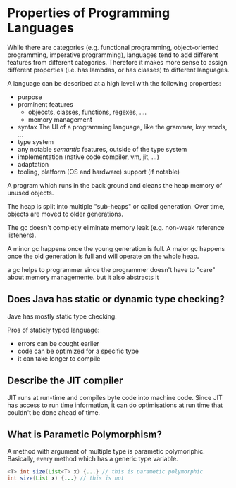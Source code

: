 # Properties of Programming Languages

While there are categories (e.g. functional programming, object-oriented programming, imperative programming), languages tend to add different features from different categories. Therefore it makes more sense to assign different properties (i.e. has lambdas, or has classes) to different languages.

A language can be described at a high level with the following properties:

* purpose
* prominent features
  * objeccts, classes, functions, regexes, ....
  * memory management
* syntax 
  The UI of a programming language, like the grammar, key words, ...
* type system
* any notable *semantic* features, outside of the type system
* implementation (native code compiler, vm, jit, ...)
* adaptation
* tooling, platform (OS and hardware) support (if notable)

A program which runs in the back ground and cleans the heap memory of unused objects. 

The heap is split into multiple "sub-heaps" or called generation. Over time, objects are moved to older generations.

The gc doesn't completly eliminate memory leak (e.g. non-weak reference listeners).

A minor gc happens once the young generation is full. A major gc happens once the old generation is full and will operate on the whole heap.

a gc helps to programmer since the programmer doesn't have to "care" about memory managemente. but it also abstracts it 

## Does Java has static or dynamic type checking?

Jave has mostly static type checking. 

Pros of staticly typed language: 

* errors can be cought earlier
* code can be optimized for a specific type
* it can take longer to compile

## Describe the JIT compiler

JIT runs at run-time and compiles byte code into machine code. Since JIT has access to run time information, it can do optimisations at run time that couldn't be done ahead of time.

## What is Parametic Polymorphism?

A method with argument of multiple type is parametic polymoriphic. Basically, every method which has a generic type variable.

```java
<T> int size(List<T> x) {...} // this is parametic polymorphic
int size(List x) {...} // this is not
```


